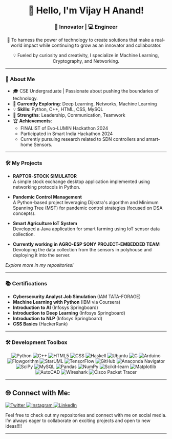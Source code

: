 <h1 align="center">👋 Hello, I'm Vijay H Anand!</h1>
<h3 align="center">🚀 Innovator | 💻 Engineer</h3>
<p align="center">🌟 To harness the power of technology to create solutions that make a real-world impact while continuing to grow as an innovator and collaborator.</p>
<p align="center">💡 Fueled by curiosity and creativity, I specialize in Machine Learning, Cryptography, and Networking.</p>

---

### 🚀 About Me
- 🎓 CSE Undergraduate | Passionate about pushing the boundaries of technology.
- 🌱 **Currently Exploring**: Deep Learning, Networks, Machine Learning  
- 💡 **Skills**: Python, C++, HTML, CSS, MySQL  
- 🤝 **Strengths**: Leadership, Communication, Teamwork  
- 🏆 **Achievements**:
  - FINALIST of Evo-LUMIN Hackathon 2024  
  - Participated in Smart India Hackathon 2024
  - Currently pursuing research related to SDN controllers and smart-home Sensors.

---

### 🛠️ My Projects
- **RAPTOR-STOCK SIMULATOR**  
  A simple stock exchange desktop application implemented using networking protocols in Python.

- **Pandemic Control Management**  
  A Python-based project leveraging Dijkstra's algorithm and Minimum Spanning Tree (MST) for pandemic control strategies (focused on DSA concepts).

- **Smart Agriculture IoT System**  
  Developed a Java application for smart farming using IoT sensor data collection.

- **Currently working in AGRO-ESP SONY PROJECT-EMBEDDED TEAM**
  Devoloping the data collection from the sensors in polyhouse and deploying it into the server.

*Explore more in my repositories!*

---

### 📚 Certifications
- **Cybersecurity Analyst Job Simulation** (IAM TATA-FORAGE)
- **Machine Learning with Python** (IBM via Coursera)  
- **Introduction to AI** (Infosys Springboard)  
- **Introduction to Deep Learning** (Infosys Springboard)  
- **Introduction to NLP** (Infosys Springboard)  
- **CSS Basics** (HackerRank)

---

### 🛠️ Development Toolbox
<p align="center">
  <!-- Programming Languages -->
  <img src="https://img.shields.io/badge/Python-FFD343?style=for-the-badge&logo=python&logoColor=black" alt="Python" />
  <img src="https://img.shields.io/badge/C++-00599C?style=for-the-badge&logo=cplusplus&logoColor=white" alt="C++" />
  <img src="https://img.shields.io/badge/HTML5-FF5733?style=for-the-badge&logo=html5&logoColor=white" alt="HTML5" />
  <img src="https://img.shields.io/badge/CSS3-2965F1?style=for-the-badge&logo=css3&logoColor=white" alt="CSS" />
  <img src="https://img.shields.io/badge/Haskell-5D4F85?style=for-the-badge&logo=haskell&logoColor=white" alt="Haskell" />
  <img src="https://img.shields.io/badge/Ubuntu-E95420?style=for-the-badge&logo=ubuntu&logoColor=white" alt="Ubuntu" />
  <img src="https://img.shields.io/badge/C-00599C?style=for-the-badge&logo=c&logoColor=white" alt="C" />
  <img src="https://img.shields.io/badge/Arduino-00979D?style=for-the-badge&logo=arduino&logoColor=white" alt="Arduino" />
  <img src="https://img.shields.io/badge/Flowgorithm-000000?style=for-the-badge&logo=flowgorithm&logoColor=white" alt="Flowgorithm" />
  <img src="https://img.shields.io/badge/StarUML-000000?style=for-the-badge&logo=staruml&logoColor=white" alt="StarUML" />
  <img src="https://img.shields.io/badge/TensorFlow-FF6F00?style=for-the-badge&logo=tensorflow&logoColor=white" alt="TensorFlow" />
  <img src="https://img.shields.io/badge/GitHub-181717?style=for-the-badge&logo=github&logoColor=white" alt="GitHub" />
  <img src="https://img.shields.io/badge/Anaconda-44A833?style=for-the-badge&logo=anaconda&logoColor=white" alt="Anaconda Navigator" />
  <img src="https://img.shields.io/badge/SciPy-8CAAE6?style=for-the-badge&logo=scipy&logoColor=white" alt="SciPy" />
  
  <!-- Databases -->
  <img src="https://img.shields.io/badge/MySQL-00C8E4?style=for-the-badge&logo=mysql&logoColor=black" alt="MySQL" />
  
  <!-- Libraries -->
  <img src="https://img.shields.io/badge/Pandas-150458?style=for-the-badge&logo=pandas&logoColor=white" alt="Pandas" />
  <img src="https://img.shields.io/badge/NumPy-013243?style=for-the-badge&logo=numpy&logoColor=white" alt="NumPy" />
  <img src="https://img.shields.io/badge/Scikit--learn-FF9800?style=for-the-badge&logo=scikit-learn&logoColor=black" alt="Scikit-learn" />
  <img src="https://img.shields.io/badge/Matplotlib-006400?style=for-the-badge&logo=python&logoColor=white" alt="Matplotlib" />
  
  <!-- Tools -->
  <img src="https://img.shields.io/badge/AutoCAD-0696D7?style=for-the-badge&logo=autodesk&logoColor=white" alt="AutoCAD" />
  <img src="https://img.shields.io/badge/Wireshark-1E4A77?style=for-the-badge&logo=wireshark&logoColor=white" alt="Wireshark" />
  <img src="https://img.shields.io/badge/Cisco%20Packet%20Tracer-128BF7?style=for-the-badge&logo=cisco&logoColor=white" alt="Cisco Packet Tracer" />
</p>

---

## 🌐 Connect with Me:

<a href="https://x.com/vijayhanand003?t=Bk84iRWUTfPioC7Pq3zZhA&s=09" target="_blank">
  <img src="https://img.shields.io/badge/X-1DA1F2?style=for-the-badge&logo=x&logoColor=white" alt="Twitter">
</a>

<a href="https://www.instagram.com/v.h.a._?igsh=MTg1djJxbjUxNnhoeg==" target="_blank">
  <img src="https://img.shields.io/badge/Instagram-E4405F?style=for-the-badge&logo=instagram&logoColor=white" alt="Instagram">
</a>

<a href="https://www.linkedin.com/in/vijay-h-anand-4a925625a" target="_blank">
  <img src="https://img.shields.io/badge/LinkedIn-0077B5?style=for-the-badge&logo=linkedin&logoColor=white" alt="LinkedIn">
</a>

Feel free to check out my repositories and connect with me on social media. I’m always eager to collaborate on exciting projects and open to new ideas!!!!

---
